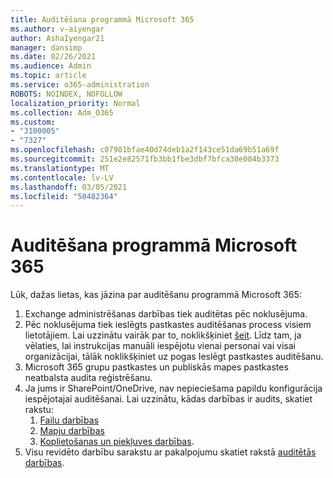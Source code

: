 ```yaml
---
title: Auditēšana programmā Microsoft 365
ms.author: v-aiyengar
author: AshaIyengar21
manager: dansimp
ms.date: 02/26/2021
ms.audience: Admin
ms.topic: article
ms.service: o365-administration
ROBOTS: NOINDEX, NOFOLLOW
localization_priority: Normal
ms.collection: Adm_O365
ms.custom:
- "3100005"
- "7327"
ms.openlocfilehash: c07981bfae40d74deb1a2f143ce51da69b51a69f
ms.sourcegitcommit: 251e2e82571fb3bb1fbe3dbf7bfca30e004b3373
ms.translationtype: MT
ms.contentlocale: lv-LV
ms.lasthandoff: 03/05/2021
ms.locfileid: "50482364"
---
```

# <a name="auditing-in-microsoft-365"></a>Auditēšana programmā Microsoft 365

Lūk, dažas lietas, kas jāzina par auditēšanu programmā Microsoft 365:

1. Exchange administrēšanas darbības tiek auditētas pēc noklusējuma.
1. Pēc noklusējuma tiek ieslēgts pastkastes auditēšanas process visiem lietotājiem. Lai uzzinātu vairāk par to, noklikšķiniet [šeit](https://techcommunity.microsoft.com/t5/Security-Privacy-and-Compliance/Exchange-Mailbox-Auditing-will-be-enabled-by-default/ba-p/215171). Līdz tam, ja vēlaties, lai instrukcijas manuāli iespējotu vienai personai vai visai organizācijai, tālāk noklikšķiniet uz pogas Ieslēgt pastkastes auditēšanu.
1. Microsoft 365 grupu pastkastes un publiskās mapes pastkastes neatbalsta audita reģistrēšanu.
1. Ja jums ir SharePoint/OneDrive, nav nepieciešama papildu konfigurācija iespējotajai auditēšanai. Lai uzzinātu, kādas darbības ir audits, skatiet rakstu:
    1. [Failu darbības](https://docs.microsoft.com/office365/securitycompliance/search-the-audit-log-in-security-and-compliance#file-and-page-activities)
    1. [Mapju darbības](https://docs.microsoft.com/office365/securitycompliance/search-the-audit-log-in-security-and-compliance#folder-activities)
    1. [Koplietošanas un piekļuves darbības](https://docs.microsoft.com/office365/securitycompliance/search-the-audit-log-in-security-and-compliance#sharing-and-access-request-activities).
1. Visu revidēto darbību sarakstu ar pakalpojumu skatiet rakstā [auditētās darbības](https://docs.microsoft.com/office365/securitycompliance/search-the-audit-log-in-security-and-compliance#audited-activities).
